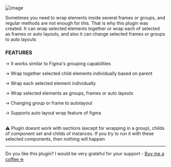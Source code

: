 ![image](https://github.com/DenisSoloveyDesign/multiple-wrapper/assets/82750396/a271e29e-3fb6-40b3-8662-912ac7c922e5)

Sometimes you need to wrap elements inside several frames or groups, and regular methods are not enough for this. That is why this plugin was created. It can wrap selected elements together or wrap each of selected as frames or auto layouts, and also it can change selected frames or groups to auto layouts

### **FEATURES**

→ It works similar to Figma's grouping capabilities

→ Wrap together selected child elements individually based on parent

→ Wrap each selected element individually

→ Wrap selected elements as groups, frames or auto layouts

→ Changing group or frame to autolayout

→ Supports auto layout wrap feature of figma

<br>
⚠️ Plugin doesnt work with sections (except for wrapping in a group), childs of component set and childs of instances. If you try to run it with these selected components, then nothing will happen

---

Do you like this plugin? I would be very grateful for your support - [Buy me a coffee ☕](https://www.buymeacoffee.com/Denis.Solovey)
